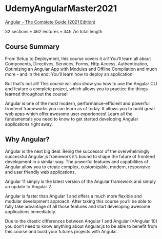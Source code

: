 # UdemyAngularMaster2021
[Angular - The Complete Guide (2021 Edition)](https://www.udemy.com/course/the-complete-guide-to-angular-2/)

32 sections • 462 lectures • 34h 7m total length

## Course Summary

From Setup to Deployment, this course covers it all! You'll learn all about Components, Directives, Services, Forms, Http Access, Authentication, Optimizing an Angular App with Modules and Offline Compilation and much more - and in the end: You'll learn how to deploy an application!

But that's not all! This course will also show you how to use the Angular CLI and feature a complete project, which allows you to practice the things learned throughout the course!

Angular is one of the most modern, performance-efficient and powerful frontend frameworks you can learn as of today. It allows you to build great web apps which offer awesome user experiences! Learn all the fundamentals you need to know to get started developing Angular applications right away.


## Why Angular?

Angular is the next big deal. Being the successor of the overwhelmingly successful Angular.js framework it’s bound to shape the future of frontend development in a similar way. The powerful features and capabilities of Angular allow you to create complex, customizable, modern, responsive and user friendly web applications.

Angular 11 simply is the latest version of the Angular framework and simply an update to Angular 2.

Angular is faster than Angular 1 and offers a much more flexible and modular development approach. After taking this course you’ll be able to fully take advantage of all those features and start developing awesome applications immediately.

Due to the drastic differences between Angular 1 and Angular (=Angular 10) you don’t need to know anything about Angular.js to be able to benefit from this course and build your futures projects with Angular.
